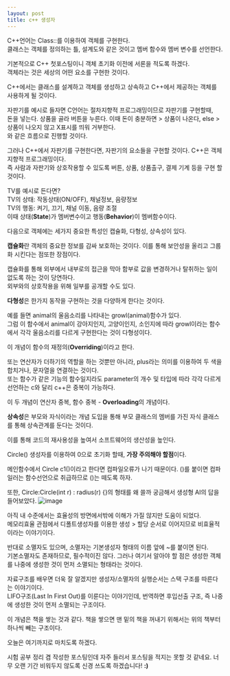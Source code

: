 ```yaml
---
layout: post
title: c++ 생성자
---
```

C++언어는 Class::를 이용하여 객체를 구현한다.<br>
클래스는 객체를 정의하는 틀, 설계도와 같은 것이고 멤버 함수와 멤버 변수를 선언한다.<br>

기본적으로 C++ 첫포스팅이니 객체 초기화 이전에 서론을 적도록 하겠다.<br>
객체라는 것은 세상의 어떤 요소를 구현한 것이다.<br>

C++에서는 클래스를 설계하고 객체를 생성하고 상속하고 C++에서 제공하는 객체를 사용하게 될 것이다.

자판기를 예시로 들자면 C언어는 절차지향적 프로그래밍이므로 자판기를 구현할때,<br>
돈을 넣는다. 상품을 골라 버튼을 누른다. 이때 돈이 충분하면 > 상품이 나온다, else > 상품이 나오지 않고 X표시를 띄워 거부한다.<br>
와 같은 흐름으로 진행할 것이다.

그러나 C++에서 자판기를 구현한다면, 자판기의 요소들을 구현할 것이다. C++은 객체지향적 프로그래밍이다.<br>
즉 사람과 자판기와 상호작용할 수 있도록 버튼, 상품, 상품출구, 결제 기계 등을 구현 할 것이다.<br>

TV를 예시로 든다면?<br>
TV의 상태: 작동상태(ON/OFF), 채널정보, 음량정보<br> 
TV의 행동: 켜기, 끄기, 채널 이동, 음량 조절<br>
이때 상태(<b>State</b>)가 멤버변수이고 행동(<b>Behavior</b>)이 멤버함수이다.<br>

다음으로 객체에는 세가지 중요한 특성인 캡슐화, 다형성, 상속성이 있다. <br>

<b>캡슐화</b>란 객체의 중요한 정보를 감싸 보호하는 것이다. 이를 통해 보안성을 올리고 그룹화 시킨다는 점또한 장점이다.<br>

캡슐화를 통해 외부에서 내부로의 접근을 막아 함부로 값을 변경하거나 탈취하는 일이 없도록 하는 것이 당연하다.<br>
외부와의 상호작용을 위해 일부를 공개할 수도 있다.

<b>다형성</b>은 한가지 동작을 구현하는 것을 다양하게 한다는 것이다.<br>

예를 들면 animal의 울음소리를 나타내는 growl(animal)함수가 있다.<br>
그럼 이 함수에서 animal이 강아지인지, 고양이인지, 소인지에 따라 growl이라는 함수에서 각각 울음소리를 다르게 구현한다는 것이 다형성이다.<br>

이 개념이 함수의 재정의(<b>Overriding</b>)이라고 한다.

또는 연산자가 더하기의 역할을 하는 것뿐만 아니라, plus라는 의미를 이용하여 두 색을 합치거나, 문자열을 연결하는 것이다.<br>
또는 함수가 같은 기능의 함수일지라도 parameter의 개수 및 타입에 따라 각각 다르게 선언하는 c와 달리 c++은 중복이 가능하다.<br>

이 두 개념이 연산자 중복, 함수 중복 - <b>Overloading</b>의 개념이다.

<p><b>상속성</b>은 부모와 자식이라는 개념 도입을 통해 부모 클래스의 멤버를 가진 자식 클래스를 통해 상속관계를 둔다는 것이다.<br />
  
이를 통해 코드의 재사용성을 높여서 소프트웨어의 생산성을 높인다.<br /></p>

Circle() 생성자를 이용하여 0으로 초기화 할때, **가장 주의해야 할점**이다.<br>

메인함수에서 Circle c1()이라고 한다면 컴파일오류가 나기 때문이다. ()를 붙이면 컴파일러는 함수선언으로 취급하므로 ()는 떼도록 하자.<br>

또한, Circle:Circle(int r) : radius(r) {}의 형태를 왜 쓸까 궁금해서 생성형 AI의 답을 들어보았다.
![image](https://github.com/vivid-gamez/vivid-gamez.github.io/assets/103167519/890a15b1-35d0-44a6-abd7-7943036d0866)<br>

아직 내 수준에서는 효율성의 방면에서밖에 이해가 가질 않지만 도움이 되었다.<br>
메모리효율 관점에서 디폴트생성자를 이용한 생성 > 할당 순서로 이어지므로 비효율적이라는 이야기이다.

반대로 소멸자도 있으며, 소멸자는 기본생성자 형태의 이름 앞에 ~를 붙이면 된다.<br>
기본소멸자도 존재하므로, 필수적이진 않다. 그러나 여기서 알아야 할 점은 생성한 객체를 나중에 생성한 것이 먼저 소멸되는 형태라는 것이다.<br>

자료구조를 배우면 더욱 잘 알겠지만 생성자/소멸자의 실행순서는 스택 구조를 따른다는 이야기이다.<br>
LIFO구조(Last In First Out)를 이룬다는 이야기인데, 번역하면 후입선출 구조, 즉 나중에 생성한 것이 먼저 소멸되는 구조이다.<br>

이 개념은 책을 쌓는 것과 같다. 책을 쌓으면 맨 밑의 책을 꺼내기 위해서는 위의 책부터 하나씩 빼는 구조이다.

오늘은 여기까지로 마치도록 하겠다.

시험 공부 정리 겸 작성한 포스팅인데 자주 들러서 포스팅을 적지는 못할 것 같네요.
너무 오랜 기간 비워두지 않도록 신경 쓰도록 하겠습니다! **:)**





